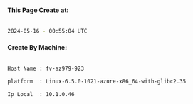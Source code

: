 
   
#### This Page Create at:

```bash

2024-05-16 - 00:55:04 UTC

```

#### Create By Machine:

```bash

Host Name : fv-az979-923

platform  : Linux-6.5.0-1021-azure-x86_64-with-glibc2.35

Ip Local  : 10.1.0.46

```

